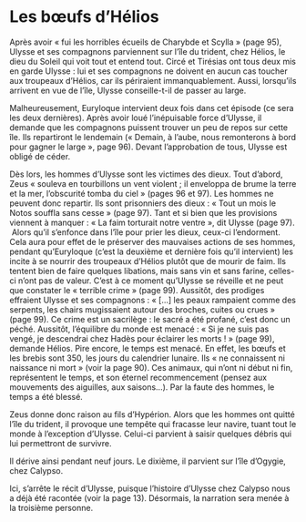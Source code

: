 # Les bœufs d’Hélios

Après avoir « fui les horribles écueils de Charybde et Scylla » (page 95), Ulysse et ses compagnons parviennent sur l’île du trident, chez Hélios, le dieu du Soleil qui voit tout et entend tout.
Circé et Tirésias ont tous deux mis en garde Ulysse : lui et ses compagnons ne doivent en aucun cas toucher aux troupeaux d’Hélios, car ils périraient immanquablement. Aussi, lorsqu’ils arrivent en vue de l’île, Ulysse conseille-t-il de passer au large.

Malheureusement, Euryloque intervient deux fois dans cet épisode (ce sera les deux dernières). Après avoir loué l’inépuisable force d’Ulysse, il demande que les compagnons puissent trouver un peu de repos sur cette île. Ils repartiront le lendemain (« Demain, à l’aube, nous remonterons à bord pour gagner le large », page 96). Devant l’approbation de tous, Ulysse est obligé de céder.

Dès lors, les hommes d’Ulysse sont les victimes des dieux. Tout d’abord, Zeus « souleva en tourbillons un vent violent ; il enveloppa de brume la terre et la mer, l’obscurité tomba du ciel » (pages 96 et 97). Les hommes ne peuvent donc repartir. Ils sont prisonniers des dieux : « Tout un mois le Notos souffla sans cesse » (page 97). Tant et si bien que les provisions viennent à manquer : « La faim torturait notre ventre », dit Ulysse (page 97).
 Alors qu’il s’enfonce dans l’île pour prier les dieux, ceux-ci l’endorment. Cela aura pour effet de le préserver des mauvaises actions de ses hommes, pendant qu’Euryloque (c’est la deuxième et dernière fois qu’il intervient) les incite à se nourrir des troupeaux d’Hélios plutôt que de mourir de faim. Ils tentent bien de faire quelques libations, mais sans vin et sans farine, celles-ci n’ont pas de valeur.
C’est à ce moment qu’Ulysse se réveille et ne peut que constater le « terrible crime » (page 99). Aussitôt, des prodiges effraient Ulysse et ses compagnons : « [...] les peaux rampaient comme des serpents, les chairs mugissaient autour des broches, cuites ou crues » (page 99).
Ce crime est un sacrilège : le sacré a été profané, c’est donc un péché. Aussitôt, l’équilibre du monde est menacé : « Si je ne suis pas vengé, je descendrai chez Hadès pour éclairer les morts ! » (page 99), demande Hélios. Pire encore, le temps est menacé. En effet, les bœufs et les brebis sont 350, les jours du calendrier lunaire. Ils « ne connaissent ni naissance ni mort » (voir la page 90). Ces animaux, qui n’ont ni début ni fin, représentent le temps, et son éternel recommencement (pensez aux mouvements des aiguilles, aux saisons...). Par la faute des hommes, le temps a été blessé.

Zeus donne donc raison au fils d’Hypérion. Alors que les hommes ont quitté l’île du trident, il provoque une tempête qui fracasse leur navire, tuant tout le monde à l’exception d’Ulysse. Celui-ci parvient à saisir quelques débris qui lui permettront de survivre.

Il dérive ainsi pendant neuf jours. Le dixième, il parvient sur l’île d’Ogygie, chez Calypso.

Ici, s’arrête le récit d’Ulysse, puisque l’histoire d’Ulysse chez Calypso nous a déjà été racontée (voir la page 13). Désormais, la narration sera menée à la troisième personne.